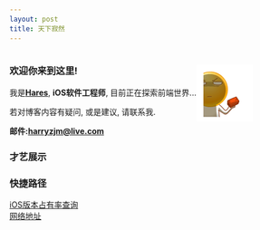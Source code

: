 ```yaml
---
layout: post
title: 天下寂然
---
```


<div style="display:flex;justify-content:space-between;align-items:center;">
  <div>
    <h3>欢迎你来到这里!</h3>
    <p>我是<a style="display:inline-block;" href="https://github.com/harryzjm"><b>Hares</b></a>, <b>iOS软件工程师</b>, 目前正在探索前端世界...</p>
    <p>若对博客内容有疑问, 或是建议, 请联系我.</p>
    <b>邮件:<a style="display:inline-block;" href="mailto:harryzjm@live.com">harryzjm@live.com</a></b>
  </div>
  <div align="left"  style="flex:1 0;">
    <img src="/assets/photo/welcome.gif">
  </div>
</div>

<h3>才艺展示</h3>
<div id="container"></div>

<script type="text/javascript">
  function preloadImages(urls, callback, param) {
    if (urls.length == 0) { callback(param); return }
    var img = new Image()
        img.src = urls[0]
        if (img.complete) {
      preloadImages(urls.slice(1), callback, param)
    } else {
        img.onload = function() {
            preloadImages(urls.slice(1), callback, param)
        }
            }
  }
  function animate(urls) {
    let container = document.getElementById('container')
    const count = (urls.length + 1) / 2
    for (let i = 0; i < count; i++) {
      let div = document.createElement('div')
            container.appendChild(div)
      for (let j = 0; j < count; j++) {
        let img = new Image()
                setTimeout(function (div) {
          img.src = urls[i+j]
          div.appendChild(img)
        }, 500 * (i+j), div)
      }
    }
  }

  const url = '/assets/photo/skill.gif'
  const pageWidth = Math.floor(document.getElementById('post__content').clientWidth / 100)
  const count = Math.max(Math.min(pageWidth, 4), 1)
  const urls = Object.keys(Array.apply(null, {length: count * 2 - 1})).map(function(item){
    return url + `?a=` + item
  })
  
  preloadImages(urls, animate, urls)
</script>

### 快捷路径    
[iOS版本占有率查询](https://developer.apple.com/support/app-store/)  
[网络地址](https://harryzjm.github.io/2018/06/12/%E7%BD%91%E7%BB%9C%E5%9C%B0%E5%9D%80.html)  


